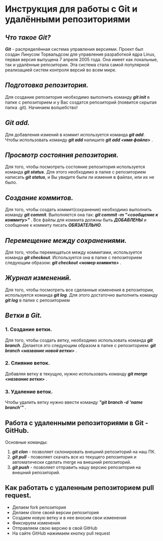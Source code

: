 # **Инструкция для работы с Git и удалёнными репозиториями**

## *Что такое Git?*
***Git*** - распределённая система управления версиями. Проект был создан Линусом Торвальдсом для управления разработкой ядра Linux, первая версия выпущена 7 апреля 2005 года. Она имеет как локальные, так и удалённые репозитории. Эта система стала самой популярной реализацией систем контроля версий во всем мире.

## *Подготовка репозитория.*
Для создание репозитория необходимо выполнить команду ***git init***  в папке с репозиторием и у Вас создатся репозиторий (появится скрытая папка .git). Начинаем волшебство!

## *Git add.*
Для добавления измений в коммит используется команда ***git add***. Чтобы использовать команду ***git add*** напишите ***git add <имя файла>*** .

## *Просмотр состояния репозитория.*
Для того, чтобы посмотреть состояние репозитория используется команда ***git status***. Для этого необходимо в папке с репозиторием написать ***git status***, и Вы увидите были ли измения в файлах, или их не было.

## *Создание коммитов.*
Для того, чтобы создать коммит(сохранение) необходимо выполнить команду ***git commit***. Выполняется она так: ***git commit -m "<сообщение к коммиту>"*** . Все файлы для коммита должны быть ***ДОБАВЛЕНЫ*** и сообщение к коммиту писать ***ОБЯЗАТЕЛЬНО***.

## *Перемещение между сохранениями.*
Для того, чтобы перемещаться между коммитами, используется команда ***git checkout***. Используется она в папке с пепозиторием следующим образом: ***git checkout <номер коммита>*** .

## *Журнал изменений.*
Для того, чтобы посмотреть все сделанные изменения в репозитории, используется команда ***git log***. Для этого достаточно выполнить команду ***git log*** в папке с репозиторием

## *Ветки в Git.*
### 1. Создание ветки.
Для того, чтобы создать ветку, необходимо использовать команда ***git branch***. Делается это следующим образом в папке с репозиторием: ***git branch <название новой ветки>*** .

 ### 2. Слияние веток.
Добавляя ветку в текущую, нужно использовать команду ***git merge <название ветки>*** .

### 3. Удаление веток.
Чтобы удалить ветку нужно ввести команду ***"git branch -d 'name branch'"*** .

## Работа с удаленными репозиториями в Git - GitHub.
Основные команды:
1. ***git clon*** - позволяет склонировать внешний репозиторий на наш ПК.
2. ***git pull*** - позволяет скачать все из текущего репозитория и автоматически сделать merge на внешний репозиторий.
3. ***git push*** - позволяет отправить нашу версию репозитория на внешний репозиторий.

## Как работать с удаленным репозиторием pull request.
* Делаем fork репозитория
* Делаем clone своей версии репозитория
* Создаем новую ветку и в нее вносим свои изменения
* Фиксируем изменения
* Отправляем свою версию в свой GitHub
* На сайте GitHub нажимаем кнопку pull request


